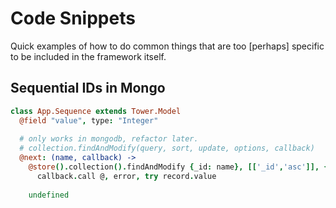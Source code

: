 # Code Snippets

Quick examples of how to do common things that are too [perhaps] specific to be included in the framework itself.

## Sequential IDs in Mongo

``` coffeescript
class App.Sequence extends Tower.Model
  @field "value", type: "Integer"
  
  # only works in mongodb, refactor later.
  # collection.findAndModify(query, sort, update, options, callback)
  @next: (name, callback) ->
    @store().collection().findAndModify {_id: name}, [['_id','asc']], {"$inc": {value: 1}}, {upsert: true, new: true}, (error, record) =>
      callback.call @, error, try record.value
    
    undefined
```
